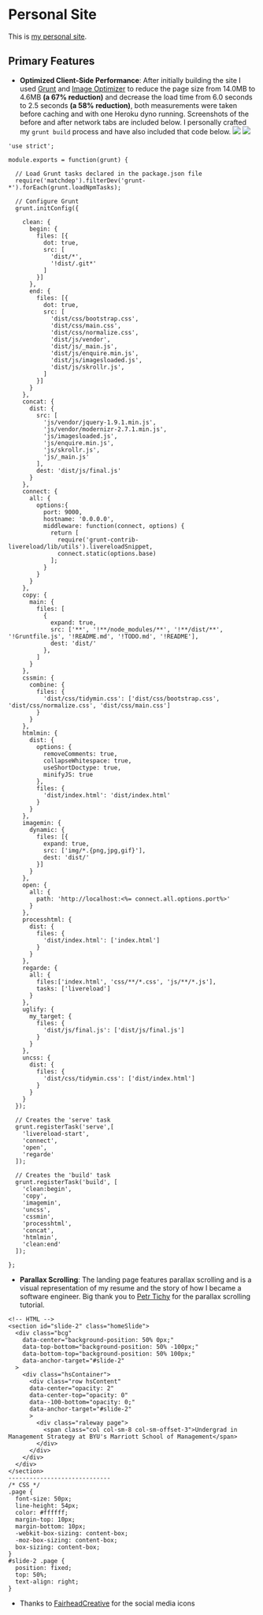Personal Site
=========
This is [my personal site](http://andrewscheuermann.herokuapp.com/).

Primary Features
---------
* **Optimized Client-Side Performance**: After initially building the site I used [Grunt](http://gruntjs.com/) and [Image Optimizer](http://www.imageoptimizer.net/Pages/Home.aspx) to reduce the page size from 14.0MB to 4.6MB **(a 67% reduction)** and decrease the load time from 6.0 seconds to 2.5 seconds **(a 58% reduction)**, both measurements were taken before caching and with one Heroku dyno running. Screenshots of the before and after network tabs are included below. I personally crafted my `grunt build` process and have also included that code below.
![](/assets/before.png?raw=true)
![](/assets/after.png?raw=true)
```
'use strict';

module.exports = function(grunt) {

  // Load Grunt tasks declared in the package.json file
  require('matchdep').filterDev('grunt-*').forEach(grunt.loadNpmTasks);

  // Configure Grunt
  grunt.initConfig({

    clean: {
      begin: {
        files: [{
          dot: true,
          src: [
            'dist/*',
            '!dist/.git*'
          ]
        }]
      },
      end: {
        files: [{
          dot: true,
          src: [
            'dist/css/bootstrap.css',
            'dist/css/main.css',
            'dist/css/normalize.css',
            'dist/js/vendor',
            'dist/js/_main.js',
            'dist/js/enquire.min.js',
            'dist/js/imagesloaded.js',
            'dist/js/skrollr.js',
          ]
        }]
      }
    },
    concat: {
      dist: {
        src: [
          'js/vendor/jquery-1.9.1.min.js',
          'js/vendor/modernizr-2.7.1.min.js',
          'js/imagesloaded.js',
          'js/enquire.min.js',
          'js/skrollr.js',
          'js/_main.js'
        ],
        dest: 'dist/js/final.js'
      }
    },
    connect: {
      all: {
        options:{
          port: 9000,
          hostname: '0.0.0.0',
          middleware: function(connect, options) {
            return [
              require('grunt-contrib-livereload/lib/utils').livereloadSnippet,
              connect.static(options.base)
            ];
          }
        }
      }
    },
    copy: {
      main: {
        files: [
          {
            expand: true,
            src: ['**', '!**/node_modules/**', '!**/dist/**', '!Gruntfile.js', '!README.md', '!TODO.md', '!README'],
            dest: 'dist/'
          },
        ]
      }
    },
    cssmin: {
      combine: {
        files: {
          'dist/css/tidymin.css': ['dist/css/bootstrap.css', 'dist/css/normalize.css', 'dist/css/main.css']
        }
      }
    },
    htmlmin: {
      dist: {
        options: {
          removeComments: true,
          collapseWhitespace: true,
          useShortDoctype: true,
          minifyJS: true
        },
        files: {
          'dist/index.html': 'dist/index.html'
        }
      }
    },
    imagemin: {
      dynamic: {
        files: [{
          expand: true,
          src: ['img/*.{png,jpg,gif}'],
          dest: 'dist/'
        }]
      }
    },
    open: {
      all: {
        path: 'http://localhost:<%= connect.all.options.port%>'
      }
    },
    processhtml: {
      dist: {
        files: {
          'dist/index.html': ['index.html']
        }
      }
    },
    regarde: {
      all: {
        files:['index.html', 'css/**/*.css', 'js/**/*.js'],
        tasks: ['livereload']
      }
    },
    uglify: {
      my_target: {
        files: {
          'dist/js/final.js': ['dist/js/final.js']
        }
      }
    },
    uncss: {
      dist: {
        files: {
          'dist/css/tidymin.css': ['dist/index.html']
        }
      }
    }
  });

  // Creates the 'serve' task
  grunt.registerTask('serve',[
    'livereload-start',
    'connect',
    'open',
    'regarde'
  ]);

  // Creates the 'build' task
  grunt.registerTask('build', [
    'clean:begin',
    'copy',
    'imagemin',
    'uncss',
    'cssmin',
    'processhtml',
    'concat',
    'htmlmin',
    'clean:end'
  ]);

};
```
* **Parallax Scrolling**: The landing page features parallax scrolling and is a visual representation of my resume and the story of how I became a software engineer. Big thank you to [Petr Tichy](http://ihatetomatoes.net/simple-parallax-scrolling-tutorial/) for the parallax scrolling tutorial.
```
<!-- HTML -->
<section id="slide-2" class="homeSlide">
  <div class="bcg"
    data-center="background-position: 50% 0px;"
    data-top-bottom="background-position: 50% -100px;"
    data-bottom-top="background-position: 50% 100px;"
    data-anchor-target="#slide-2"
  >
    <div class="hsContainer">
      <div class="row hsContent"
      data-center="opacity: 2"
      data-center-top="opacity: 0"
      data--100-bottom="opacity: 0;"
      data-anchor-target="#slide-2"
      >
        <div class="raleway page">
          <span class="col col-sm-8 col-sm-offset-3">Undergrad in Management Strategy at BYU's Marriott School of Management</span>
        </div>
      </div>
    </div>
  </div>
</section>
-----------------------------
/* CSS */
.page {
  font-size: 50px;
  line-height: 54px;
  color: #ffffff;
  margin-top: 10px;
  margin-bottom: 10px;
  -webkit-box-sizing: content-box;
  -moz-box-sizing: content-box;
  box-sizing: content-box;
}
#slide-2 .page {
  position: fixed;
  top: 50%;
  text-align: right;
}
```

* Thanks to [FairheadCreative](http://fairheadcreative.com) for the social media icons

